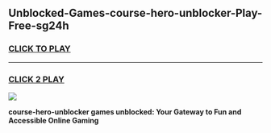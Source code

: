 
## Unblocked-Games-course-hero-unblocker-Play-Free-sg24h
<h3>
<a href="https://premium76.site?title=course-hero-unblocker&ref=18A1">CLICK TO PLAY</a></h3>
<hr>

<h3>
<a href="https://premium76.site?title=course-hero-unblocker&ref=18A1">CLICK 2 PLAY</a>
  
</h3>

<a href="https://premium76.site?title=course-hero-unblocker&ref=18A1"><img src="https://clearcache.store/games.png"></a>


**course-hero-unblocker games unblocked: Your Gateway to Fun and Accessible Online Gaming**
